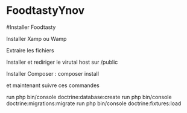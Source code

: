 # FoodtastyYnov

#Installer Foodtasty

Installer Xamp ou Wamp

Extraire les fichiers

Installer et rediriger le virutal host sur /public

Installer Composer : composer install

et maintenant suivre ces commandes

run php bin/console doctrine:database:create
run php bin/console doctrine:migrations:migrate
run php bin/console doctrine:fixtures:load
